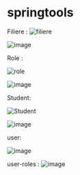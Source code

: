 # springtools


Filiere : 
![filiere](https://github.com/Eskoum/springtools/assets/147450023/eddf901f-a1ed-411f-9658-f24424421d2b)



![image](https://github.com/Eskoum/springtools/assets/147450023/878dc9e7-c389-4c63-ace5-9d0d6b77d7d0)


Role : 


![role](https://github.com/Eskoum/springtools/assets/147450023/b0f8cfde-3f79-49f6-b7e1-8f7d5955fe7d)


![image](https://github.com/Eskoum/springtools/assets/147450023/04f53ad8-1f62-4db0-8767-6a1fae7b7603)





Student:


![Student](https://github.com/Eskoum/springtools/assets/147450023/492de71b-1abd-4d03-8ea8-b39fd13cb053)


![image](https://github.com/Eskoum/springtools/assets/147450023/9a1d9c0f-7613-4bdd-8dcd-4786853a940c)


user:

![image](https://github.com/Eskoum/springtools/assets/147450023/64e715bb-ec14-443b-b46f-fe5fe766315d)


user-roles : 
![image](https://github.com/Eskoum/springtools/assets/147450023/e0501a17-053f-4ae4-8a1e-bdc37722e1c6)



